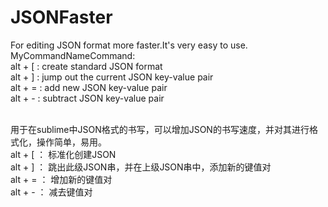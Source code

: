# JSONFaster
For editing JSON format more faster.It's very easy to use.
MyCommandNameCommand:
<br>alt + [ : create standard JSON format
<br>alt + ] : jump out the current JSON key-value pair
<br>alt + = : add new JSON key-value pair
<br>alt + - : subtract JSON key-value pair


<br>用于在sublime中JSON格式的书写，可以增加JSON的书写速度，并对其进行格式化，操作简单，易用。
<br>alt + [ ： 标准化创建JSON
<br>alt + ] ： 跳出此级JSON串，并在上级JSON串中，添加新的键值对
<br>alt + = ： 增加新的键值对
<br>alt + - ： 减去键值对

